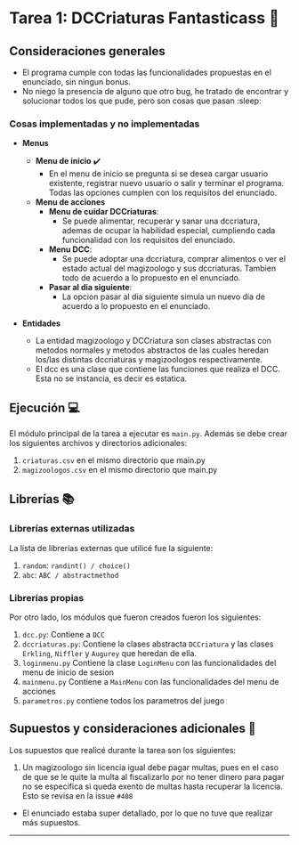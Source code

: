 # Tarea 1: DCCriaturas Fantasticass :school_satchel:


## Consideraciones generales
* El programa cumple con todas las funcionalidades propuestas en el enunciado, sin ningun bonus.
* No niego la presencia de alguno que otro bug, he tratado de encontrar y solucionar todos los que pude, pero son cosas que pasan :sleep:


### Cosas implementadas y no implementadas

* **Menus**
  * **Menu de inicio** :heavy_check_mark:
    * En el menu de inicio se pregunta si se desea cargar usuario existente, registrar nuevo usuario o
    salir y terminar el programa. Todas las opciones cumplen con los requisitos del enunciado.
  * **Menu de acciones**
    * **Menu de cuidar DCCriaturas**:
      * Se puede alimentar, recuperar y sanar una dccriatura, ademas de ocupar la habilidad especial, cumpliendo cada funcionalidad con los requisitos del enunciado.
    * **Menu DCC**:
      * Se puede adoptar una dccriatura, comprar alimentos o ver el estado actual del magizoologo y sus dccriaturas. Tambien todo de acuerdo a lo propuesto en el enunciado.
    * **Pasar al dia siguiente**:
      * La opcion pasar al dia siguiente simula un nuevo dia de acuerdo a lo propuesto en el enunciado.

* **Entidades**
  * La entidad magizoologo y DCCriatura son clases abstractas con metodos normales y metodos abstractos de las cuales heredan los/las distintas dccriaturas y magizoologos respectivamente.
  * El dcc es una clase que contiene las funciones que realiza el DCC. Esta no se instancia, es decir es estatica.

## Ejecución :computer:
El módulo principal de la tarea a ejecutar es  ```main.py```. Además se debe crear los siguientes archivos y directorios adicionales:
1. ```criaturas.csv``` en el mismo directorio que main.py
2. ```magizoologos.csv``` en el mismo directorio que main.py


## Librerías :books:
### Librerías externas utilizadas
La lista de librerías externas que utilicé fue la siguiente:

1. ```random```: ```randint() / choice()```
2. ```abc```: ```ABC / abstractmethod```

### Librerías propias
Por otro lado, los módulos que fueron creados fueron los siguientes:

1. ```dcc.py```: Contiene a ```DCC```
2. ```dccriaturas.py```: Contiene la clases abstracta ```DCCriatura``` y las clases ```Erkling```, ```Niffler``` y ```Augurey``` que heredan de ella.
3. ```loginmenu.py``` Contiene la clase ```LoginMenu``` con las funcionalidades del menu de inicio de sesion
4. ```mainmenu.py``` Contiene a ```MainMenu``` con las funcionalidades del menu de acciones
5. ```parametros.py``` contiene todos los parametros del juego

## Supuestos y consideraciones adicionales :thinking:
Los supuestos que realicé durante la tarea son los siguientes:

1. Un magizoologo sin licencia igual debe pagar multas, pues en el caso de que se le quite la multa al fiscalizarlo por no tener dinero para pagar no se especifica si queda exento de multas hasta recuperar la licencia. Esto se revisa en la issue ```#408```

* El enunciado estaba super detallado, por lo que no tuve que realizar más supuestos.

-------
